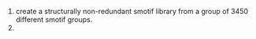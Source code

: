 1. create a structurally non-redundant smotif library from a group of 3450 different smotif groups.
2.
